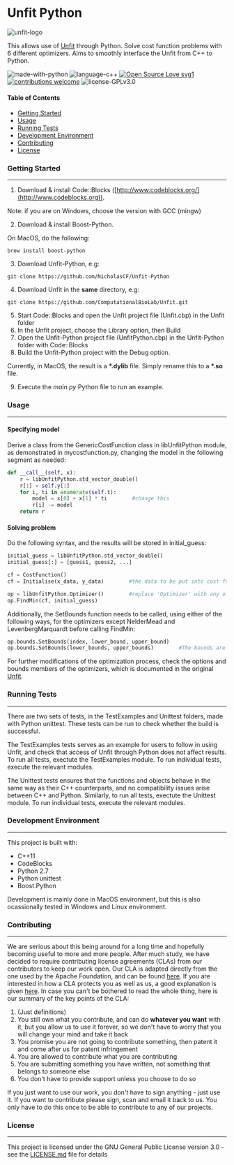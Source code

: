 # Unfit Python

![unfit-logo](https://computationalbiolab.github.io/assets/img/unfit_logo.png)

This allows use of [Unfit](https://github.com/ComputationalBioLab/Unfit) through Python. Solve cost function problems with 6 different optimizers. Aims to smoothly interface the Unfit from C++ to Python.

![made-with-python](https://img.shields.io/badge/language-Python-blue.svg) ![language-c++](https://img.shields.io/badge/language-C%2B%2B-blue.svg) [![Open Source Love svg1](https://badges.frapsoft.com/os/v1/open-source.svg?v=103)](https://github.com/ellerbrock/open-source-badges/) [![contributions welcome](https://img.shields.io/badge/contributions-welcome-brightgreen.svg?style=flat)](https://github.com/dwyl/esta/issues) ![license-GPLv3.0](    https://img.shields.io/badge/license-GPLv3.0-green.svg) 

#### Table of Contents
* [Getting Started](#getting-started)
* [Usage](#usage)
* [Running Tests](#running-tests)
* [Development Environment](#development-environment)
* [Contributing](#contributing)
* [License](#license)

### Getting Started
___
1. Download & install Code::Blocks ([http://www.codeblocks.org/](http://www.codeblocks.org)).

Note: if you are on Windows, choose the version with GCC (mingw)

2. Download & install Boost-Python. 

On MacOS, do the following:
~~~clang
brew install boost-python
~~~
3. Download Unfit-Python, e.g:

```terminal
git clone https://github.com/NicholasCF/Unfit-Python
```

4. Download Unfit in the **same** directory, e.g:
```terminal
git clone https://github.com/ComputationalBioLab/Unfit.git
```
5. Start Code::Blocks and open the Unfit project file (Unfit.cbp) in the Unfit folder
6. In the Unfit project, choose the Library option, then Build
7. Open the Unfit-Python project file (UnfitPython.cbp) in the Unfit-Python folder with Code::Blocks
8. Build the Unfit-Python project with the Debug option.

Currently, in MacOS, the result is a __*.dylib__ file. Simply rename this to a __*.so__ file.

9. Execute the _main.py_ Python file to run an example.

### Usage
___
#### Specifying model
Derive a class from the GenericCostFunction class in libUnfitPython module, as demonstrated in mycostfunction.py, changing the model in the following segment as needed:
~~~python
def __call__(self, x):
    r = libUnfitPython.std_vector_double()
    r[:] = self.y[:]
    for i, ti in enumerate(self.t):
        model = x[0] + x[1] * ti        #change this
        r[i] -= model
    return r
~~~
#### Solving problem
Do the following syntax, and the results will be stored in initial_guess:

~~~python
initial_guess = libUnfitPython.std_vector_double()
initial_guess[:] = [guess1, guess2, ...]

cf = CostFunction()
cf = Initialise(x_data, y_data)        #the data to be put into cost function

op = libUnfitPython.Optimizer()        #replace 'Optimizer' with any of the optimizer names
op.FindMin(cf, initial_guess)
~~~

Additionally, the SetBounds function needs to be called, using either of the following ways, for the optimizers except NelderMead and LevenbergMarquardt before calling FindMin:

~~~python
op.bounds.SetBounds(index, lower_bound, upper_bound)
op.bounds.SetBounds(lower_bounds, upper_bounds)        #The bounds are std_vector_double objects
~~~
For further modifications of the optimization process, check the options and bounds members of the optimizers, which is documented in the original [Unfit](https://github.com/ComputationalBioLab/Unfit).

### Running Tests
___
There are two sets of tests, in the TestExamples and Unittest folders, made with Python unittest. These tests can be run to check whether the build is successful.

The TestExamples tests serves as an example for users to follow in using Unfit, and check that access of Unfit through Python does not affect results. To run all tests, exectute the TestExamples module. To run individual tests, execute the relevant modules.

The Unittest tests ensures that the functions and objects behave in the same way as their C++ counterparts, and no compatibility issues arise between C++ and Python. Similarly, to run all tests, exectute the Unittest module. To run individual tests, execute the relevant modules.

### Development Environment
___
This project is built with:
* C++11
* CodeBlocks
* Python 2.7
* Python unittest
* Boost.Python

Development is mainly done in MacOS environment, but this is also ocassionally tested in Windows and Linux environment.

### Contributing
___
We are serious about this being around for a long time and hopefully becoming useful to more and more people. After much study, we have decided to require contributing license agreements (CLAs) from our contributors to keep our work open. Our CLA is adapted directly from the one used by the Apache Foundation, and can be found [here](https://computationalbiolab.github.io/assets/cla/IndividualContributorLicenseAgreement.pdf). If you are interested in how a CLA protects you as well as us, a good explanation is given [here](https://julien.ponge.org/blog/in-defense-of-contributor-license-agreements/). In case you can't be bothered to read the whole thing, here is our summary of the key points of the CLA:

1. (Just definitions)
2. You still own what you contribute, and can do **whatever you want** with it, but you allow us to use it forever, so we don't have to worry that you will change your mind and take it back
3. You promise you are not going to contribute something, then patent it and come after us for patent infringement
4. You are allowed to contribute what you are contributing
5. You are submitting something you have written, not something that belongs to someone else
6. You don't have to provide support unless you choose to do so

If you just want to use our work, you don't have to sign anything - just use it. If you want to contribute please sign, scan and email it back to us. You only have to do this once to be able to contribute to any of our projects.

### License
___
This project is licensed under the GNU General Public License version 3.0 - see the [LICENSE.md](https://github.com/NicholasCF/Unfit-Python/blob/master/LICENSE) file for details
